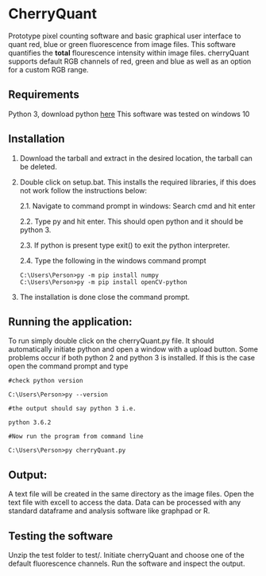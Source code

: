 # CherryQuant

Prototype pixel counting software and basic graphical user interface to quant red, blue or green fluorescence from image files. This software quantifies the **total** flourescence intensity within image files. cherryQuant supports default RGB channels of red, green and blue as well as an option for a custom RGB range. 

## Requirements 
Python 3, download python [here](https://www.python.org/downloads/)
 This software was tested on windows 10
 
 ## Installation
 
1. Download the tarball and extract in the desired location, the tarball can be deleted. 
2. Double click on setup.bat. This installs the required libraries, if this does not work follow the instructions below:

   2.1. Navigate to command prompt in windows: Search cmd and hit enter
   
   2.2. Type py and hit enter. This should open python and it should be python 3. 
   
   2.3. If python is present type exit() to exit the python interpreter. 
   
   2.4. Type the following in the windows command prompt 
   ```
   C:\Users\Person>py -m pip install numpy  
   C:\Users\Person>py -m pip install openCV-python
   
   ``` 
 3. The installation is done close the command prompt. 
          
## Running the application: 

To run simply double click on the cherryQuant.py file. It should automatically initiate python and open a window with a upload button. Some problems occur if both python 2 and python 3 is installed. If this is the case open the command prompt and type 
```
#check python version

C:\Users\Person>py --version

#the output should say python 3 i.e.

python 3.6.2

#Now run the program from command line

C:\Users\Person>py cherryQuant.py

```
## Output:

A text file will be created in the same directory as the image files. Open the text file with excell to access the data. Data can be processed with any standard dataframe and analysis software like graphpad or R. 

## Testing the software

Unzip the test folder to test/. Initiate cherryQuant and choose one of the default fluorescence channels. Run the software and inspect the output. 
